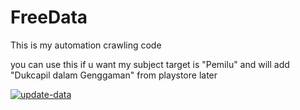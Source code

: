 # FreeData
This is my automation crawling code

you can use this if u want
my subject target is "Pemilu" 
and will add "Dukcapil dalam Genggaman" from playstore later

[![update-data](https://github.com/ebola1997/FreeData/actions/workflows/automation.yml/badge.svg?event=status)](https://github.com/ebola1997/FreeData/actions/workflows/automation.yml)
